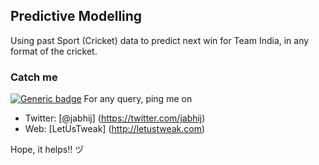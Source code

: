 ## Predictive Modelling
Using past Sport (Cricket) data to predict next win for Team India, in any format of the cricket.


### Catch me
[![Generic badge](https://img.shields.io/badge/Twitter-@jabhij-<COLOR>.svg)]([https://twitter.com/jabhij](https://twitter.com/jabhij))
For any query, ping me on 
- Twitter: [@jabhij] (https://twitter.com/jabhij)
- Web: [LetUsTweak] (http://letustweak.com)

Hope, it helps!! ヅ
